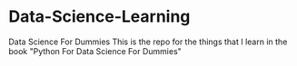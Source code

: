 # Data-Science-Learning
Data Science For Dummies
This is the repo for the things that I learn in the book "Python For Data Science For Dummies"
